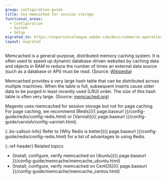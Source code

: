 ```yaml
---
group: configuration-guide
title: Use memcached for session storage
functional_areas:
  - Configuration
  - System
  - Setup
migrated_to: https://experienceleague.adobe.com/docs/commerce-operations/configuration-guide/storage/memcached.html
layout: migrated
---
```


Memcached is a general-purpose, distributed memory caching system. It is often used to speed up dynamic database-driven websites by caching data and objects in RAM to reduce the number of times an external data source (such as a database or API) must be read. (Source: [Wikipedia](https://en.wikipedia.org/wiki/Memcached))

Memcached provides a very large hash table that can be distributed across multiple machines. When the table is full, subsequent inserts cause older data to be purged in least recently used (LRU) order. The size of this hash table is often very large. (Source: [memcached.org](http://memcached.org/))

Magento uses memcached for session storage but not for page caching. For page caching, we recommend [Redis]({{ page.baseurl }}/config-guide/redis/config-redis.html) or [Varnish]({{ page.baseurl }}/config-guide/varnish/config-varnish.html).

{:.bs-callout-info}
Refer to [Why Redis is better]({{ page.baseurl }}/config-guide/redis/config-redis.html) for a list of advantages to using Redis.

{:.ref-header}
Related topics

*  [Install, configure, verify memcached on Ubuntu]({{ page.baseurl }}/config-guide/memcache/memcache_ubuntu.html)
*  [Install, configure, verify memcached on CentOS]({{ page.baseurl }}/config-guide/memcache/memcache_centos.html)
